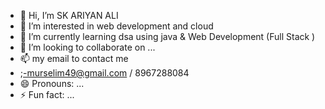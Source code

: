 - 👋 Hi, I’m SK ARIYAN ALI 
- 👀 I’m interested in web development and cloud 
- 🌱 I’m currently learning dsa using java & Web Development (Full Stack )
- 💞️ I’m looking to collaborate on ...
- 📫 my email to contact me
- ;-murselim49@gmail.com / 8967288084
- 😄 Pronouns: ...
- ⚡ Fun fact: ...

<!---
ariyan029/ariyan029 is a ✨ special ✨ repository because its `README.md` (this file) appears on your GitHub profile.
You can click the Preview link to take a look at your changes.
--->
